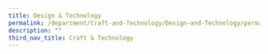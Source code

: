 ```yaml
---
title: Design & Technology
permalink: /department/Craft-and-Technology/Design-and-Technology/permalink/
description: ""
third_nav_title: Craft & Technology
---
```

